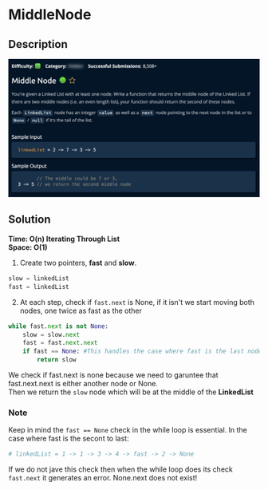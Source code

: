 # MiddleNode

## Description

![description](./desc.png)

## Solution

**Time: O(n) Iterating Through List** <br/>
**Space: O(1)** <br/>

1. Create two pointers, **fast** and **slow**.

```py
slow = linkedList
fast = linkedList
```

2. At each step, check if `fast.next` is None, if it isn't we start moving both nodes, one twice as fast as the other <br>

```py
while fast.next is not None:
    slow = slow.next
    fast = fast.next.next
    if fast == None: #This handles the case where fast is the last node in the list
        return slow
```

We check if fast.next is none because we need to garuntee that fast.next.next is either another node or None. <br>
Then we return the `slow` node which will be at the middle of the **LinkedList**

### Note

Keep in mind the `fast == None` check in the while loop is essential. In the case where fast is the secont to last: <br/>

```py
# linkedList = 1 -> 1 -> 3 -> 4 -> fast -> 2 -> None
```

If we do not jave this check then when the while loop does its check `fast.next` it generates an error. None.next does not exist!
